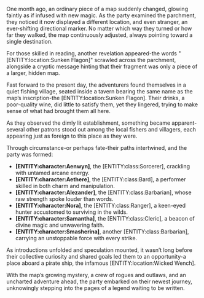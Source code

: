 <p>One month ago, an ordinary piece of a map suddenly changed, glowing faintly as if infused with new magic. As the party examined the parchment, they noticed it now displayed a different location, and even stranger, an ever-shifting directional marker. No matter which way they turned or how far they walked, the map continuously adjusted, always pointing toward a single destination.</p>

<p>For those skilled in reading, another revelation appeared-the words "[ENTITY:location:Sunken Flagon]" scrawled across the parchment, alongside a cryptic message hinting that their fragment was only a piece of a larger, hidden map.</p>

<p>Fast forward to the present day, the adventurers found themselves in a quiet fishing village, seated inside a tavern bearing the same name as the map’s inscription-the [ENTITY:location:Sunken Flagon]. Their drinks, a poor-quality wine, did little to satisfy them, yet they lingered, trying to make sense of what had brought them all here.</p>

<p>As they observed the dimly lit establishment, something became apparent-several other patrons stood out among the local fishers and villagers, each appearing just as foreign to this place as they were.</p>

<p>Through circumstance-or perhaps fate-their paths intertwined, and the party was formed:</p>
<ul>
<li><strong>[ENTITY:character:Aenwyn]</strong>, the [ENTITY:class:Sorcerer], crackling with untamed arcane energy.</li>
<li><strong>[ENTITY:character:Aethere]</strong>, the [ENTITY:class:Bard], a performer skilled in both charm and manipulation.</li>
<li><strong>[ENTITY:character:Alezander]</strong>, the [ENTITY:class:Barbarian], whose raw strength spoke louder than words.</li>
<li><strong>[ENTITY:character:Nora]</strong>, the [ENTITY:class:Ranger], a keen-eyed hunter accustomed to surviving in the wilds.</li>
<li><strong>[ENTITY:character:Samantha]</strong>, the [ENTITY:class:Cleric], a beacon of divine magic and unwavering faith.</li>
<li><strong>[ENTITY:character:Smasherina]</strong>, another [ENTITY:class:Barbarian], carrying an unstoppable force with every strike.</li>
</ul>

<p>As introductions unfolded and speculation mounted, it wasn’t long before their collective curiosity and shared goals led them to an opportunity-a place aboard a pirate ship, the infamous [ENTITY:location:Wicked Wench].</p>

<p>With the map’s growing mystery, a crew of rogues and outlaws, and an uncharted adventure ahead, the party embarked on their newest journey, unknowingly stepping into the pages of a legend waiting to be written.</p>
